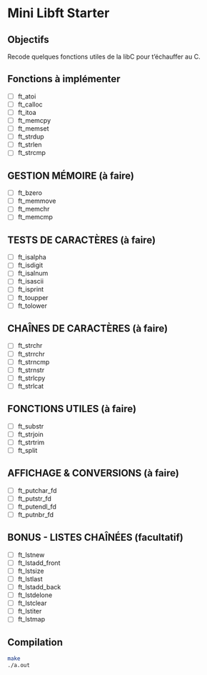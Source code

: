 # Mini Libft Starter

## Objectifs
Recode quelques fonctions utiles de la libC pour t’échauffer au C.

## Fonctions à implémenter
- [ ] ft_atoi
- [ ] ft_calloc
- [ ] ft_itoa
- [ ] ft_memcpy
- [ ] ft_memset
- [ ] ft_strdup
- [ ] ft_strlen
- [ ] ft_strcmp
## GESTION MÉMOIRE (à faire)
- [ ] ft_bzero
- [ ] ft_memmove
- [ ] ft_memchr
- [ ] ft_memcmp
## TESTS DE CARACTÈRES (à faire)
- [ ] ft_isalpha
- [ ] ft_isdigit
- [ ] ft_isalnum
- [ ] ft_isascii
- [ ] ft_isprint
- [ ] ft_toupper
- [ ] ft_tolower
## CHAÎNES DE CARACTÈRES (à faire)
- [ ] ft_strchr
- [ ] ft_strrchr
- [ ] ft_strncmp
- [ ] ft_strnstr
- [ ] ft_strlcpy
- [ ] ft_strlcat
## FONCTIONS UTILES (à faire)
- [ ] ft_substr
- [ ] ft_strjoin
- [ ] ft_strtrim
- [ ] ft_split
## AFFICHAGE & CONVERSIONS (à faire)
- [ ] ft_putchar_fd
- [ ] ft_putstr_fd
- [ ] ft_putendl_fd
- [ ] ft_putnbr_fd
## BONUS - LISTES CHAÎNÉES (facultatif)
- [ ] ft_lstnew
- [ ] ft_lstadd_front
- [ ] ft_lstsize
- [ ] ft_lstlast
- [ ] ft_lstadd_back
- [ ] ft_lstdelone
- [ ] ft_lstclear
- [ ] ft_lstiter
- [ ] ft_lstmap

## Compilation
```bash
make
./a.out
```
